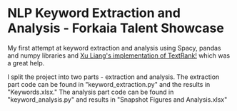 # NLP Keyword Extraction and Analysis - Forkaia Talent Showcase
My first attempt at keyword extraction and analysis using Spacy, pandas and numpy libraries and [Xu Liang's implementation of TextRank!](https://towardsdatascience.com/textrank-for-keyword-extraction-by-python-c0bae21bcec0) which was a great help.

I split the project into two parts - extraction and analysis. The extraction part code can be found in "keyword_extraction.py" and the results in "Keywords.xlsx." The analysis part code can be found in "keyword_analysis.py" and results in "Snapshot Figures and Analysis.xlsx"
